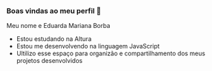 ### Boas vindas ao meu perfil 💙
Meu nome e Eduarda Mariana Borba
- Estou estudando na Altura
- Estou me desenvolvendo na linguagem JavaScript
- Ultilizo esse espaço para organizão e compartilhamento dos meus projetos desenvolvidos
